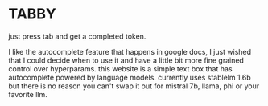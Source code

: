# TABBY

just press tab and get a completed token.

I like the autocomplete feature that happens in google docs, I just wished that I could decide when to use it and have a little bit more fine grained control over hyperparams. this website is a simple text box that has autocomplete powered by language models. currently uses stablelm 1.6b but there is no reason you can't swap it out for mistral 7b, llama, phi or your favorite llm.
